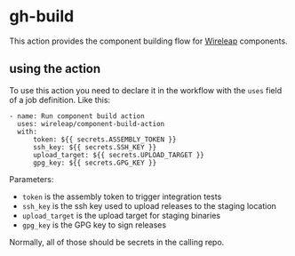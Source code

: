 # gh-build

This action provides the component building flow for [Wireleap]
components.

[Wireleap]: https://wireleap.com

## using the action

To use this action you need to declare it in the workflow with the
`uses` field of a job definition. Like this:

```
- name: Run component build action
  uses: wireleap/component-build-action
  with:
      token: ${{ secrets.ASSEMBLY_TOKEN }}
      ssh_key: ${{ secrets.SSH_KEY }}
      upload_target: ${{ secrets.UPLOAD_TARGET }}
      gpg_key: ${{ secrets.GPG_KEY }}
```

Parameters:

- `token` is the assembly token to trigger integration tests
- `ssh_key` is the ssh key used to upload releases to the staging
  location
- `upload_target` is the upload target for staging binaries
- `gpg_key` is the GPG key to sign releases

Normally, all of those should be secrets in the calling repo.

